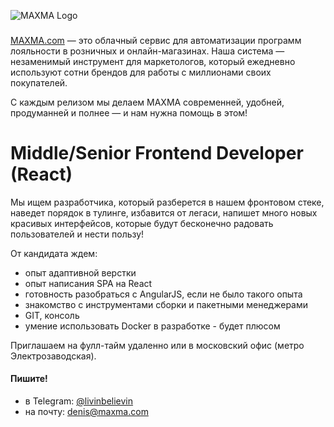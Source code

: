 ![MAXMA Logo](https://docs.maxma.com/api/maxma-logo.svg)

###

[MAXMA.com](https://maxma.com/) — это облачный сервис для автоматизации программ лояльности в розничных и онлайн-магазинах. Наша система — незаменимый инструмент для маркетологов, который ежедневно используют сотни брендов для работы с миллионами своих покупателей.

С каждым релизом мы делаем MAXMA современней, удобней, продуманней и полнее — и нам нужна помощь в этом!

# Middle/Senior Frontend Developer (React)

Мы ищем разработчика, который разберется в нашем фронтовом стеке, наведет порядок в тулинге, избавится от легаси, напишет много новых красивых интерфейсов, которые будут бесконечно радовать пользователей и нести пользу!

От кандидата ждем:

- опыт адаптивной верстки
- опыт написания SPA на React
- готовность разобраться с AngularJS, если не было такого опыта
- знакомство с инструментами сборки и пакетными менеджерами
- GIT, консоль
- умение использовать Docker в разработке - будет плюсом

Приглашаем на фулл-тайм удаленно или в московский офис (метро Электрозаводская).

#### Пишите!
- в Telegram: [@livinbelievin](https://t.me/livinbelievin)
- на почту: [denis@maxma.com](mailto:denis@maxma.com)
